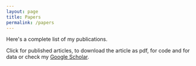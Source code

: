 ```yaml
---
layout: page
title: Papers
permalink: /papers
---
```


Here's a complete list of my publications. 

Click <i class="fa fa-lock"></i> for published articles, <i class="fa fa-unlock"></i> to download the article as pdf,  <i class="fa fa-terminal"></i> for code and <i class="fa fa-table"></i> for data or check my [Google Scholar](https://scholar.google.es/citations?user=dBrsOCMAAAAJ&hl=en).
